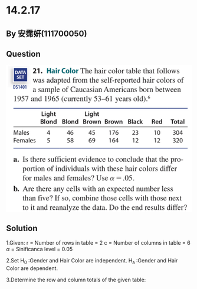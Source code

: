 # 14.2.17

## By 安霈妍(111700050)

## Question
![image](https://github.com/HWTeng-Course/202402-Statistics/blob/main/Images/14.3.21_1.jpg)

## Solution
1.Given:
r = Number of rows in table = 2
c = Number of columns in table = 6
$\alpha$ = Sinificanca level = 0.05

2.Set H<sub>0</sub> :Gender and Hair Color are independent.
      H<sub>a</sub> :Gender and Hair Color are dependent.

3.Determine the row and column totals of the given table:

